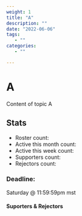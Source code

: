 ```yaml
---
weight: 1
title: "A"
description: ""
date: "2022-06-06"
tags:
   - ""
categories:
   - ""

---
```

# A
Content of topic A

## Stats
* Roster count:            
* Active this month count: 
* Active this week count:  
* Supporters count:        
* Rejectors count:         

### Deadline:
Saturday @ 11:59:59pm mst

#### Suporters & Rejectors

